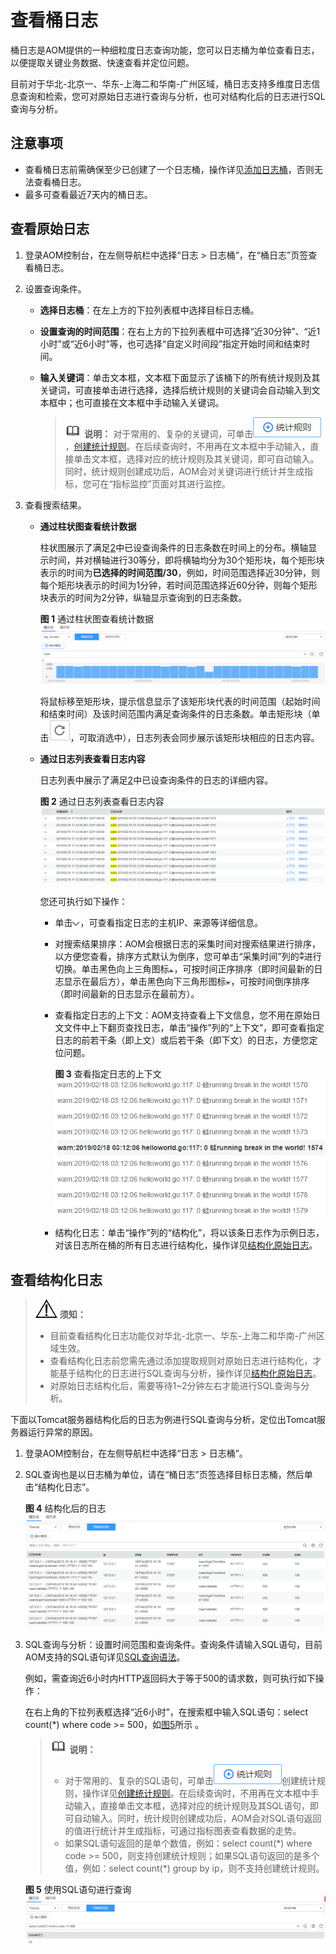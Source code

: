 # 查看桶日志<a name="aom_02_0083"></a>

桶日志是AOM提供的一种细粒度日志查询功能，您可以日志桶为单位查看日志，以便提取关键业务数据、快速查看并定位问题。

目前对于华北-北京一、华东-上海二和华南-广州区域，桶日志支持多维度日志信息查询和检索，您可对原始日志进行查询与分析，也可对结构化后的日志进行SQL查询与分析。

## 注意事项<a name="zh-cn_topic_0169698259_section31941717191818"></a>

-   查看桶日志前需确保至少已创建了一个日志桶，操作详见[添加日志桶](添加日志桶.md)，否则无法查看桶日志。
-   最多可查看最近7天内的桶日志。

## 查看原始日志<a name="zh-cn_topic_0169698259_section716253314187"></a>

1.  登录AOM控制台，在左侧导航栏中选择“日志 \> 日志桶”，在“桶日志”页签查看桶日志。
2.  <a name="zh-cn_topic_0169698259_li13990166371"></a>设置查询条件。
    -   **选择日志桶**：在左上方的下拉列表框中选择目标日志桶。
    -   **设置查询的时间范围**：在右上方的下拉列表框中可选择“近30分钟”、“近1小时”或“近6小时”等，也可选择“自定义时间段”指定开始时间和结束时间。
    -   **输入关键词**：单击文本框，文本框下面显示了该桶下的所有统计规则及其关键词，可直接单击进行选择，选择后统计规则的关键词会自动输入到文本框中；也可直接在文本框中手动输入关键词。

        >![](public_sys-resources/icon-note.gif) **说明：** 
        >对于常用的、复杂的关键词，可单击![](figures/icon-statistical-rules.png)，[创建统计规则](创建统计规则.md)。在后续查询时，不用再在文本框中手动输入，直接单击文本框，选择对应的统计规则及其关键词，即可自动输入。同时，统计规则创建成功后，AOM会对关键词进行统计并生成指标，您可在“指标监控”页面对其进行监控。


3.  查看搜索结果。
    -   **通过柱状图查看统计数据**

        柱状图展示了满足[2](#zh-cn_topic_0169698259_li13990166371)中已设查询条件的日志条数在时间上的分布。横轴显示时间，并对横轴进行30等分，即将横轴均分为30个矩形块，每个矩形块表示的时间为**已选择的时间范围/30**，例如，时间范围选择近30分钟，则每个矩形块表示的时间为1分钟，若时间范围选择近60分钟，则每个矩形块表示的时间为2分钟，纵轴显示查询到的日志条数。

        **图 1**  通过柱状图查看统计数据<a name="zh-cn_topic_0169698259_fig191171519122019"></a>  
        ![](figures/通过柱状图查看统计数据.png "通过柱状图查看统计数据")

        将鼠标移至矩形块，提示信息显示了该矩形块代表的时间范围（起始时间和结束时间）及该时间范围内满足查询条件的日志条数。单击矩形块（单击![](figures/icon-log-refresh.png)，可取消选中），日志列表会同步展示该矩形块相应的日志内容。

    -   **通过日志列表查看日志内容**

        日志列表中展示了满足[2](#zh-cn_topic_0169698259_li13990166371)中已设查询条件的日志的详细内容。

        **图 2**  通过日志列表查看日志内容<a name="zh-cn_topic_0169698259_fig292918332115"></a>  
        ![](figures/通过日志列表查看日志内容.png "通过日志列表查看日志内容")

        您还可执行如下操作：

        -   单击![](figures/icon-down-arrow-14.png)，可查看指定日志的主机IP、来源等详细信息。
        -   对搜索结果排序：AOM会根据日志的采集时间对搜索结果进行排序，以方便您查看，排序方式默认为倒序，您可单击“采集时间”列的![](figures/icon-sort.png)进行切换。单击黑色向上三角图标![](figures/icon-order.png)，可按时间正序排序（即时间最新的日志显示在最后方），单击黑色向下三角形图标![](figures/icon-reverse.png)，可按时间倒序排序（即时间最新的日志显示在最前方）。
        -   查看指定日志的上下文：AOM支持查看上下文信息，您不用在原始日文文件中上下翻页查找日志，单击“操作”列的“上下文”，即可查看指定日志的前若干条（即上文）或后若干条（即下文）的日志，方便您定位问题。

            **图 3**  查看指定日志的上下文<a name="zh-cn_topic_0169698259_fig67089010221"></a>  
            ![](figures/查看指定日志的上下文.png "查看指定日志的上下文")

        -   结构化日志：单击“操作”列的“结构化”，将以该条日志作为示例日志，对该日志所在桶的所有日志进行结构化，操作详见[结构化原始日志](日志结构化.md#zh-cn_topic_0169698336_section16513131511247)。



## 查看结构化日志<a name="zh-cn_topic_0169698259_section11759221165211"></a>

>![](public_sys-resources/icon-notice.gif) **须知：** 
>-   目前查看结构化日志功能仅对华北-北京一、华东-上海二和华南-广州区域生效。
>-   查看结构化日志前您需先通过添加提取规则对原始日志进行结构化，才能基于结构化的日志进行SQL查询与分析，操作详见[结构化原始日志](日志结构化.md#zh-cn_topic_0169698336_section16513131511247)。
>-   对原始日志结构化后，需要等待1\~2分钟左右才能进行SQL查询与分析。

下面以Tomcat服务器结构化后的日志为例进行SQL查询与分析，定位出Tomcat服务器运行异常的原因。

1.  登录AOM控制台，在左侧导航栏中选择“日志 \> 日志桶”。
2.  SQL查询也是以日志桶为单位，请在“桶日志”页签选择目标日志桶，然后单击“结构化日志”。

    **图 4**  结构化后的日志<a name="zh-cn_topic_0169698259_fig7018486137"></a>  
    ![](figures/结构化后的日志.png "结构化后的日志")

3.  SQL查询与分析：设置时间范围和查询条件。查询条件请输入SQL语句，目前AOM支持的SQL语句详见[SQL查询语法](日志结构化.md#zh-cn_topic_0169698336_section128657218189)。

    例如，需查询近6小时内HTTP返回码大于等于500的请求数，则可执行如下操作：

    在右上角的下拉列表框选择“近6小时”，在搜索框中输入SQL语句：select count\(\*\) where code \>= 500，如[图5](#zh-cn_topic_0169698259_fig20243192716911)所示 。

    >![](public_sys-resources/icon-note.gif) **说明：** 
    >-   对于常用的、复杂的SQL语句，可单击![](figures/icon-statistical-rules.png)创建统计规则，操作详见[创建统计规则](创建统计规则.md)。在后续查询时，不用再在文本框中手动输入，直接单击文本框，选择对应的统计规则及其SQL语句，即可自动输入。同时，统计规则创建成功后，AOM会对SQL语句返回的值进行统计并生成指标，可通过指标图表查看数据的走势。
    >-   如果SQL语句返回的是单个数值，例如：select count\(\*\) where code \>= 500，则支持创建统计规则；如果SQL语句返回的是多个值，例如：select count\(\*\) group by ip，则不支持创建统计规则。

    **图 5**  使用SQL语句进行查询<a name="zh-cn_topic_0169698259_fig20243192716911"></a>  
    ![](figures/使用SQL语句进行查询.png "使用SQL语句进行查询")


